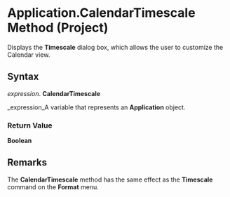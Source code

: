 
# Application.CalendarTimescale Method (Project)

Displays the  **Timescale** dialog box, which allows the user to customize the Calendar view.


## Syntax

 _expression_. **CalendarTimescale**

 _expression_A variable that represents an  **Application** object.


### Return Value

 **Boolean**


## Remarks

The  **CalendarTimescale** method has the same effect as the **Timescale** command on the **Format** menu.

